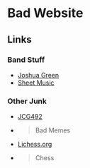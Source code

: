 # Bad Website

## Links
### Band Stuff
- [Joshua Green](https://www.youtube.com/channel/UCP-qh0svZIDOJ2UpVMifgAQ)
- [Sheet Music](https://github.com/JCG492/JCG492.github.io/blob/main/music/musescoreparts.md)

### Other Junk
- [JCG492](https://www.youtube.com/channel/UCRTxEYjVRJ6jcNiFyrReK3A)
- >Bad Memes
- [Lichess.org](https://lichess.org/@/JCG492)
- >Chess
